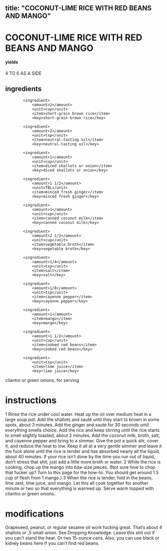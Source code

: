 

	
title: "COCONUT-LIME RICE WITH RED BEANS AND MANGO"
---
# COCONUT-LIME RICE WITH RED BEANS AND MANGO
#### yields
4 TO 6 AS A SIDE
## ingredients
			<ingredient>
				<amount>2</amount>
				<unit>cup</unit>
				<item>short-grain brown rice</item>
				<key>short-grain brown rice</key>

			<ingredient>
				<amount>2</amount>
				<unit>tsp</unit>
				<item>neutral-tasting oil</item>
				<key>neutral-tasting oil</key>

			<ingredient>
				<amount>1</amount>
				<unit>cup</unit>
				<item>diced shallots or onion</item>
				<key>diced shallots or onion</key>

			<ingredient>
				<amount>1 1/2</amount>
				<unit>TBL</unit>
				<item>minced fresh ginger</item>
				<key>minced fresh ginger</key>

			<ingredient>
				<amount>1</amount>
				<unit>cup</unit>
				<item>canned coconut milk</item>
				<key>canned coconut milk</key>

			<ingredient>
				<amount>2 1/2</amount>
				<unit>cup</unit>
				<item>vegetable broth</item>
				<key>vegetable broth</key>

			<ingredient>
				<amount>1/4</amount>
				<unit>tsp</unit>
				<item>salt</item>
				<key>salt</key>

			<ingredient>
				<amount>1/8</amount>
				<unit>tsp</unit>
				<item>cayenne pepper</item>
				<key>cayenne pepper</key>

			<ingredient>
				<amount>1</amount>
				<item>mango</item>
				<key>mango</key>

			<ingredient>
				<amount>1 1/2</amount>
				<unit>cup</unit>
				<item>cooked red beans</item>
				<key>cooked red beans</key>

			<ingredient>
				<unit>tsp</unit>
				<item>lime juice</item>
				<key>lime juice</key>

cilantro or green onions, for serving

# instructions
1 Rinse the rice under cool water. Heat up the oil over medium heat in a large soup pot. Add
the shallots and sauté until they start to brown in some spots, about 3 minutes. Add the
ginger and sauté for 30 seconds until everything smells choice. Add the rice and keep stirring
until the rice starts to smell slightly toasted, about 2 minutes. Add the coconut milk, broth,
salt, and cayenne pepper and bring to a simmer. Give the pot a quick stir, cover it, and reduce
the heat to low. Keep it all at a very gentle simmer and leave it the fuck alone until the rice is
tender and has absorbed nearly all the liquid, about 40 minutes. If your rice isn’t done by the
time you run out of liquid, don’t stress that shit; just add a little more broth or water.
2 While the rice is cooking, chop up the mango into bite-size pieces. (Not sure how to chop
that fucker up? Turn to this page for the how-to. You should get around 1.5 cup of flesh
from 1 mango.)
3 When the rice is tender, fold in the beans, lime zest, lime juice, and mango. Let this all cook
together for another minute or two so that everything is warmed up. Serve warm topped with
cilantro or green onions.

# modifications

Grapeseed, peanut, or regular sesame oil work fucking great.
 That’s about 4 shallots or .5 small onion.
 See Dropping Knowledge.
 Leave this shit out if you can’t stand the heat.
 Or two 15-ounce cans. Also, you can use black or kidney beans here if you can’t find red beans.
	
	
